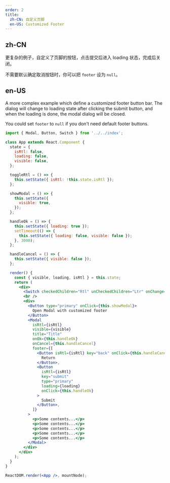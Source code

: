 ```yaml
---
order: 2
title:
  zh-CN: 自定义页脚
  en-US: Customized Footer
---
```


## zh-CN

更复杂的例子，自定义了页脚的按钮，点击提交后进入 loading 状态，完成后关闭。

不需要默认确定取消按钮时，你可以把 `footer` 设为 `null`。

## en-US

A more complex example which define a customized footer button bar. The dialog will change to loading state after clicking the submit button, and when the loading is done, the modal dialog will be closed.

You could set `footer` to `null` if you don't need default footer buttons.

```jsx
import { Modal, Button, Switch } from '../../index';

class App extends React.Component {
  state = {
    isRtl: false,
    loading: false,
    visible: false,
  };

  toggleRtl = () => {
    this.setState({ isRtl: !this.state.isRtl });
  };

  showModal = () => {
    this.setState({
      visible: true,
    });
  };

  handleOk = () => {
    this.setState({ loading: true });
    setTimeout(() => {
      this.setState({ loading: false, visible: false });
    }, 3000);
  };

  handleCancel = () => {
    this.setState({ visible: false });
  };

  render() {
    const { visible, loading, isRtl } = this.state;
    return (
      <div>
        <Switch checkedChildren="Rtl" unCheckedChildren="Ltr" onChange={this.toggleRtl} />
        <br />
        <div>
          <Button type="primary" onClick={this.showModal}>
            Open Modal with customized footer
          </Button>
          <Modal
            isRtl={isRtl}
            visible={visible}
            title="Title"
            onOk={this.handleOk}
            onCancel={this.handleCancel}
            footer={[
              <Button isRtl={isRtl} key="back" onClick={this.handleCancel}>
                Return
              </Button>,
              <Button
                isRtl={isRtl}
                key="submit"
                type="primary"
                loading={loading}
                onClick={this.handleOk}
              >
                Submit
              </Button>,
            ]}
          >
            <p>Some contents...</p>
            <p>Some contents...</p>
            <p>Some contents...</p>
            <p>Some contents...</p>
            <p>Some contents...</p>
          </Modal>
        </div>
      </div>
    );
  }
}

ReactDOM.render(<App />, mountNode);
```
